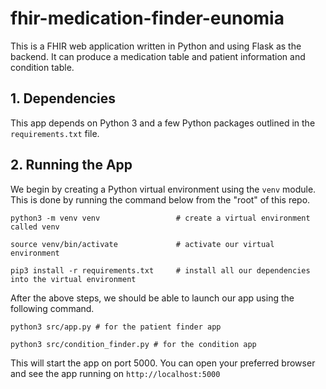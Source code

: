 # fhir-medication-finder-eunomia

This is a FHIR web application written in Python and using Flask as the backend. It can produce a medication table and patient information and condition table.

## 1. Dependencies
This app depends on Python 3 and a few Python packages outlined in the `requirements.txt` file. 

## 2. Running the App

We begin by creating a Python virtual environment using the `venv` module. This is done by running the command below from the "root" of this repo. 

```
python3 -m venv venv                 # create a virtual environment called venv

source venv/bin/activate             # activate our virtual environment

pip3 install -r requirements.txt     # install all our dependencies into the virtual environment
```


After the above steps, we should be able to launch our app using the following command.

```
python3 src/app.py # for the patient finder app

python3 src/condition_finder.py # for the condition app
```

This will start the app on port 5000. You can open your preferred browser and see the app running on `http://localhost:5000`


